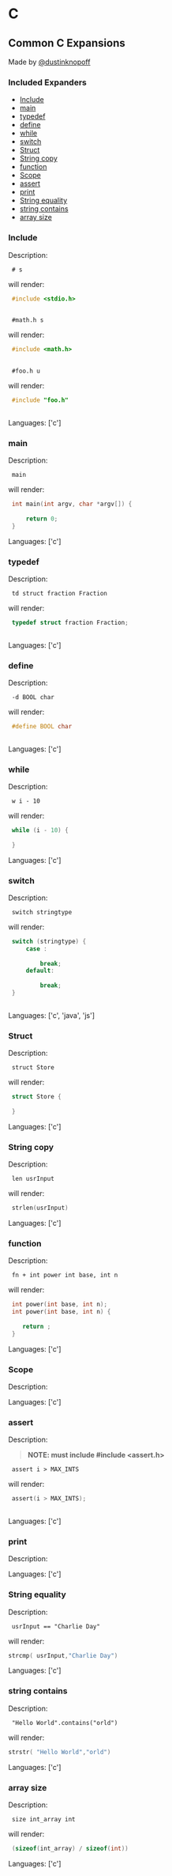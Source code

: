 # C

## Common C Expansions

Made by [@dustinknopoff](https://dustinknopoff.me)

### Included Expanders

- [Include](#include)
- [main](#main)
- [typedef](#typedef)
- [define](#define)
- [while](#while)
- [switch](#switch)
- [Struct](#struct)
- [String copy](#string-copy)
- [function](#function)
- [Scope](#scope)
- [assert](#assert)
- [print](#print)
- [String equality](#string-equality)
- [string contains](#string-contains)
- [array size](#array-size)

### Include

Description:

` # s`

will render:


```c
 #include <stdio.h>
 
```

` #math.h s`

will render:


```c
 #include <math.h>
 
```

` #foo.h u`

will render:


```c
 #include "foo.h"
 
```

Languages: ['c']



### main

Description:

` main`

will render:


```c
 int main(int argv, char *argv[]) {
     
     return 0;
 }
```

Languages: ['c']



### typedef

Description:

` td struct fraction Fraction`

will render:


```c
 typedef struct fraction Fraction;
 
```

Languages: ['c']



### define

Description:

` -d BOOL char`

will render:


```c
 #define BOOL char
 
```

Languages: ['c']



### while

Description:

` w i - 10`

will render:


```c
 while (i - 10) {
     
 }
```

Languages: ['c']



### switch

Description:

` switch stringtype`

will render:


```c
 switch (stringtype) {
     case :
         
         break;
     default:
         
         break;
 }
 
```

Languages: ['c', 'java', 'js']



### Struct

Description:

` struct Store`

will render:


```c
 struct Store {
     
 }
```

Languages: ['c']



### String copy

Description:

` len usrInput`

will render:


```c
 strlen(usrInput)
```

Languages: ['c']



### function

Description:

` fn + int power int base, int n`

will render:


```c
 int power(int base, int n);
 int power(int base, int n) {
  	
 	return ;
 }
```

Languages: ['c']



### Scope

Description:

Languages: ['c']



### assert

Description:

> **NOTE: must include #include <assert.h>**

` assert i > MAX_INTS`

will render:


```c
 assert(i > MAX_INTS);
 
```

Languages: ['c']



### print

Description:

Languages: ['c']



### String equality

Description:

` usrInput == "Charlie Day"`

will render:


```c
strcmp( usrInput,"Charlie Day")
```

Languages: ['c']



### string contains

Description:

` "Hello World".contains("orld")`

will render:


```c
strstr( "Hello World","orld")
```

Languages: ['c']



### array size

Description:

` size int_array int`

will render:


```c
 (sizeof(int_array) / sizeof(int))
```

Languages: ['c']



